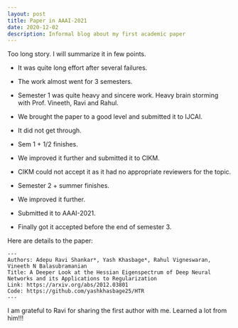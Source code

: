 ```yaml
---
layout: post
title: Paper in AAAI-2021
date: 2020-12-02
description: Informal blog about my first academic paper
---
```


Too long story. I will summarize it in few points. 

* It was quite long effort after several failures. 

* The work almost went for 3 semesters. 

* Semester 1 was quite heavy and sincere work. Heavy brain storming with Prof. Vineeth, Ravi and Rahul.

* We brought the paper to a good level and submitted it to IJCAI. 

* It did not get through. 

* Sem 1 + 1/2 finishes.

* We improved it further and submitted it to CIKM. 

* CIKM could not accept it as it had no appropriate reviewers for the topic. 

* Semester 2 + summer finishes.

* We improved it further.

* Submitted it to AAAI-2021.

* Finally got it accepted before the end of semester 3. 

Here are details to the paper:

    ---
    Authors: Adepu Ravi Shankar*, Yash Khasbage*, Rahul Vigneswaran, Vineeth N Balasubramanian
    Title: A Deeper Look at the Hessian Eigenspectrum of Deep Neural Networks and its Applications to Regularization
    Link: https://arxiv.org/abs/2012.03801
    Code: https://github.com/yashkhasbage25/HTR
    ---

I am grateful to Ravi for sharing the first author with me. Learned a lot from him!!!